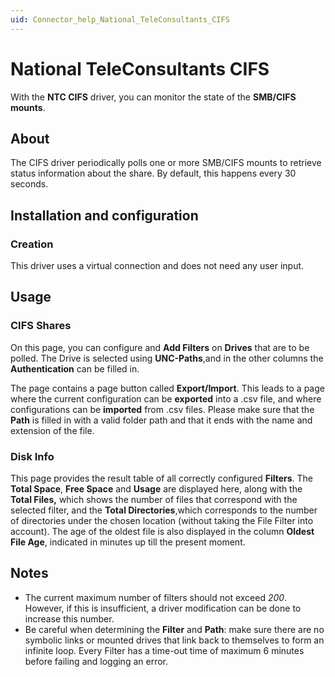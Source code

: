 ```yaml
---
uid: Connector_help_National_TeleConsultants_CIFS
---
```


# National TeleConsultants CIFS

With the **NTC CIFS** driver, you can monitor the state of the **SMB/CIFS mounts**.

## About

The CIFS driver periodically polls one or more SMB/CIFS mounts to retrieve status information about the share. By default, this happens every 30 seconds.

## Installation and configuration

### Creation

This driver uses a virtual connection and does not need any user input.

## Usage

### CIFS Shares

On this page, you can configure and **Add Filters** on **Drives** that are to be polled. The Drive is selected using **UNC-Paths**,and in the other columns the **Authentication** can be filled in.

The page contains a page button called **Export/Import**. This leads to a page where the current configuration can be **exported** into a .csv file, and where configurations can be **imported** from .csv files. Please make sure that the **Path** is filled in with a valid folder path and that it ends with the name and extension of the file.

### Disk Info

This page provides the result table of all correctly configured **Filters**. The **Total Space**, **Free Space** and **Usage** are displayed here, along with the **Total Files,** which shows the number of files that correspond with the selected filter, and the **Total Directories**,which corresponds to the number of directories under the chosen location (without taking the File Filter into account). The age of the oldest file is also displayed in the column **Oldest File Age**, indicated in minutes up till the present moment.

## Notes

- The current maximum number of filters should not exceed *200*. However, if this is insufficient, a driver modification can be done to increase this number.
- Be careful when determining the **Filter** and **Path**: make sure there are no symbolic links or mounted drives that link back to themselves to form an infinite loop. Every Filter has a time-out time of maximum 6 minutes before failing and logging an error.
